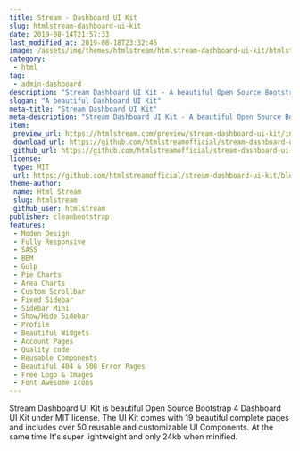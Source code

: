 ```yaml
---
title: Stream - Dashboard UI Kit
slug: htmlstream-dashboard-ui-kit
date: 2019-08-14T21:57:33
last_modified_at: 2019-08-18T23:32:46
image: /assets/img/themes/htmlstream/htmlstream-dashboard-ui-kit/htmlstream-dashboard-ui-kit-preview.jpg
category:
 - html
tag:
 - admin-dashboard
description: "Stream Dashboard UI Kit - A beautiful Open Source Bootstrap 4 Dashboard UI Kit under MIT license!"
slogan: "A beautiful Dashboard UI Kit"
meta-title: "Stream Dashboard UI Kit"
meta-description: "Stream Dashboard UI Kit - A beautiful Open Source Bootstrap 4 Dashboard UI Kit under MIT license!"
item:
 preview_url: https://htmlstream.com/preview/stream-dashboard-ui-kit/index.html
 download_url: https://github.com/htmlstreamofficial/stream-dashboard-ui-kit/archive/master.zip
 github_url: https://github.com/htmlstreamofficial/stream-dashboard-ui-kit/archive/master.zip
license:
 type: MIT
 url: https://github.com/htmlstreamofficial/stream-dashboard-ui-kit/blob/master/LICENSE
theme-author:
 name: Html Stream
 slug: htmlstream
 github_user: htmlstream
publisher: cleanbootstrap
features:
 - Moden Design
 - Fully Responsive
 - SASS
 - BEM
 - Gulp
 - Pie Charts
 - Area Charts
 - Custom Scrollbar
 - Fixed Sidebar
 - Sidebar Mini
 - Show/Hide Sidebar
 - Profile
 - Beautiful Widgets
 - Account Pages
 - Quality code
 - Reusable Components
 - Beautiful 404 & 500 Error Pages
 - Free Logo & Images
 - Font Awesome Icons
---
```

Stream Dashboard UI Kit is beautiful Open Source Bootstrap 4 Dashboard UI Kit under MIT license. The UI Kit comes with 19 beautiful complete pages and includes over 50 reusable and customizable UI Components. At the same time It's super lightweight and only 24kb when minified.
